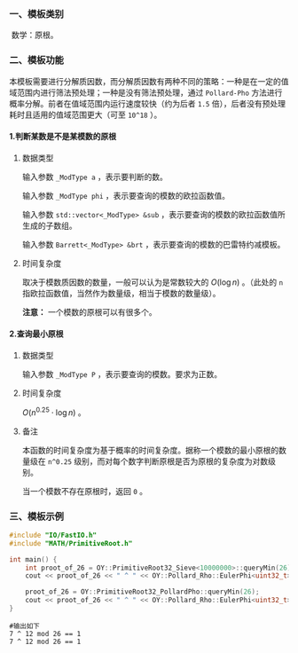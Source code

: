 ### 一、模板类别

​	数学：原根。

### 二、模板功能

​	本模板需要进行分解质因数，而分解质因数有两种不同的策略：一种是在一定的值域范围内进行筛法预处理；一种是没有筛法预处理，通过 `Pollard-Pho` 方法进行概率分解。前者在值域范围内运行速度较快（约为后者 `1.5` 倍），后者没有预处理耗时且适用的值域范围更大（可至 `10^18` ）。

#### 1.判断某数是不是某模数的原根

1. 数据类型

   输入参数 `_ModType a` ，表示要判断的数。

   输入参数 `_ModType phi` ，表示要查询的模数的欧拉函数值。

   输入参数 `std::vector<_ModType> &sub` ，表示要查询的模数的欧拉函数值所生成的子数组。

   输入参数 `Barrett<_ModType> &brt` ，表示要查询的模数的巴雷特约减模板。


2. 时间复杂度

    取决于模数质因数的数量，一般可以认为是常数较大的 $O(\log n)$ 。（此处的 `n` 指欧拉函数值，当然作为数量级，相当于模数的数量级）。

    **注意：** 一个模数的原根可以有很多个。

#### 2.查询最小原根

1. 数据类型

   输入参数 `_ModType P` ，表示要查询的模数。要求为正数。

2. 时间复杂度

   $O(n^{0.25} \cdot \log n)$ 。

3. 备注

   本函数的时间复杂度为基于概率的时间复杂度。据称一个模数的最小原根的数量级在 `n^0.25` 级别，而对每个数字判断原根是否为原根的复杂度为对数级别。

   当一个模数不存在原根时，返回 `0` 。

### 三、模板示例

```c++
#include "IO/FastIO.h"
#include "MATH/PrimitiveRoot.h"

int main() {
    int proot_of_26 = OY::PrimitiveRoot32_Sieve<10000000>::queryMin(26);
    cout << proot_of_26 << " ^ " << OY::Pollard_Rho::EulerPhi<uint32_t>(26) << " mod 26 == 1\n";

    proot_of_26 = OY::PrimitiveRoot32_PollardPho::queryMin(26);
    cout << proot_of_26 << " ^ " << OY::Pollard_Rho::EulerPhi<uint32_t>(26) << " mod 26 == 1\n";
}
```

```
#输出如下
7 ^ 12 mod 26 == 1
7 ^ 12 mod 26 == 1

```

